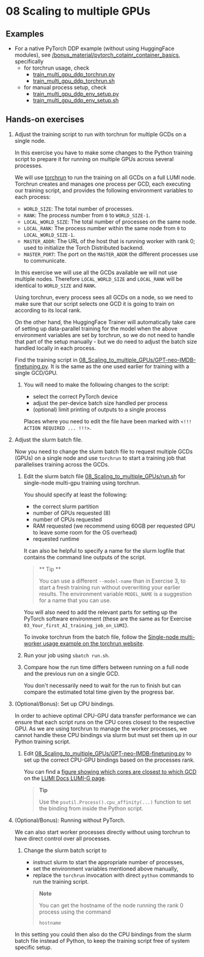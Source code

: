 # 08 Scaling to multiple GPUs

## Examples

- For a native PyTorch DDP example (without using HuggingFace modules), see [/bonus_material/pytorch_cotainr_container_basics](/bonus_material/pytorch_cotainr_container_basics), specifically
  - for torchrun usage, check
    - [train_multi_gpu_ddp_torchrun.py](/bonus_material/pytorch_cotainr_container_basics/train_multi_gpu_ddp_torchrun.py)
    - [train_multi_gpu_ddp_torchrun.sh](/bonus_material/pytorch_cotainr_container_basics/train_multi_gpu_ddp_torchrun.sh)
  - for manual process setup, check
    - [train_multi_gpu_ddp_env_setup.py](/bonus_material/pytorch_cotainr_container_basics/train_multi_gpu_ddp_env_setup.py)
    - [train_multi_gpu_ddp_env_setup.sh](/bonus_material/pytorch_cotainr_container_basics/train_multi_gpu_ddp_env_setup.sh)

## Hands-on exercises

1. Adjust the training script to run with torchrun for multiple GCDs on a single node.

   In this exercise you have to make some changes to the Python training script to prepare it for running on multiple GPUs across several processes.

   We will use [torchrun](https://pytorch.org/docs/stable/elastic/run.html) to run the training on all GCDs on a full LUMI node. Torchrun creates and manages one process per GCD, each executing our training script, and provides the following environment variables to each process:
   - `WORLD_SIZE`: The total number of processes.
   - `RANK`: The process number from `0` to `WORLD_SIZE-1`.
   - `LOCAL_WORLD_SIZE`: The total number of processes on the same node.
   - `LOCAL_RANK`: The process number within the same node from `0` to `LOCAL_WORLD_SIZE-1`.
   - `MASTER_ADDR`: The URL of the host that is running worker with rank 0; used to initialize the Torch Distributed backend.
   - `MASTER_PORT`: The port on the `MASTER_ADDR` the different processes use to communicate.

   In this exercise we will use all the GCDs available we will not use multiple nodes. Therefore `LOCAL_WORLD_SIZE` and `LOCAL_RANK` will be identical to `WORLD_SIZE` and `RANK`.

   Using torchrun, every process sees all GCDs on a node, so we need to make sure that our script selects one GCD it is going to train on according to its local rank.

   On the other hand, the HuggingFace Trainer will automatically take care of setting up data-parallel training for the model when the above environment variables are set by torchrun, so we do not need to handle that part of the setup manually - but we do need to adjust the batch size handled locally in each process.

   Find the training script in [08_Scaling_to_multiple_GPUs/GPT-neo-IMDB-finetuning.py](08_Scaling_to_multiple_GPUs/GPT-neo-IMDB-finetuning.py). It is the same as the one used earlier for training with a single GCD/GPU.

   1. You will need to make the following changes to the script:

      - select the correct PyTorch device
      - adjust the per-device batch size handled per process
      - (optional) limit printing of outputs to a single process

      Places where you need to edit the file have been marked with `<!!! ACTION REQUIRED ... !!!>`.

2. Adjust the slurm batch file.

   Now you need to change the slurm batch file to request multiple GCDs (GPUs) on a single node and use `torchrun` to start a training job that
   parallelises training across the GCDs.

   1. Edit the slurm batch file [08_Scaling_to_multiple_GPUs/run.sh](run.sh) for single-node multi-gpu training using torchrun.

      You should specify at least the following:
      - the correct slurm partition
      - number of GPUs requested (8)
      - number of CPUs requested
      - RAM requested (we recommend using 60GB per requested GPU to leave some room for the OS overhead)
      - requested runtime

      It can also be helpful to specify a name for the slurm logfile that contains the command line outputs of the script.

      > ** Tip **
      >
      > You can use a different `--model-name` than in Exercise 3, to start a fresh training run without overwriting your
      > earlier results. The environment variable `MODEL_NAME` is a suggestion for a name that you can use.

      You will also need to add the relevant parts for setting up the PyTorch software environment (these are the same as for Exercise `03_Your_first_AI_training_job_on_LUMI`).

      To invoke torchrun from the batch file, follow the [Single-node multi-worker usage example on the torchrun website](https://pytorch.org/docs/stable/elastic/run.html#single-node-multi-worker).

   2. Run your job using `sbatch run.sh`.

   3. Compare how the run time differs between running on a full node and the previous run on a single GCD.

      You don't necessarily need to wait for the run to finish but can compare the estimated total time given by the progress bar.

3. (Optional/Bonus): Set up CPU bindings.

   In order to achieve optimal CPU-GPU data transfer performance we can ensure that each script runs on the CPU cores closest to the respective GPU.
   As we are using torchrun to manage the worker processes, we cannot handle these CPU bindings via slurm but must set them up in our Python training script.

   1. Edit [08_Scaling_to_multiple_GPUs/GPT-neo-IMDB-finetuning.py](GPT-neo-IMDB-finetuning.py) to set up the correct CPU-GPU bindings based on the processes rank.

      You can find a [figure showing which cores are closest to which GCD](https://docs.lumi-supercomputer.eu/assets/images/lumig-cpu-gpu-links.svg) on the [LUMI Docs LUMI-G page](https://docs.lumi-supercomputer.eu/hardware/lumig/).

      > **Tip**
      >
      > Use the `psutil.Process().cpu_affinity(...)` function to set the binding from inside the Python script.

4. (Optional/Bonus): Running without PyTorch.

   We can also start worker processes directly without using torchrun to have direct control over all processes.

   1. Change the slurm batch script to
      - instruct slurm to start the appropriate number of processes,
      - set the environment variables mentioned above manually,
      - replace the `torchrun` invocation with direct `python` commands to run the training script.

      > **Note**
      >
      > You can get the hostname of the node running the rank 0 process using the command
      > ```
      > hostname
      > ```

   In this setting you could then also do the CPU bindings from the slurm batch file instead of Python, to keep the training script free of system specific setup.
